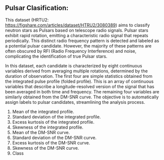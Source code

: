 ## Pulsar Clasification: 
This dataset (HRTU2: https://figshare.com/articles/dataset/HTRU2/3080389) aims to classify neutron stars as Pulsars based on telescope radio signals. Pulsar stars exhibit rapid rotation, emitting a characteristic radio signal that repeats periodically. This distinct radio frequency pattern is detected and labeled as a potential pulsar candidate. However, the majority of these patterns are often obscured by RFI (Radio Frequency Interference) and noise, complicating the identification of true Pulsar stars.

In this dataset, each candidate is characterized by eight continuous variables derived from averaging multiple rotations, determined by the duration of observation. The first four are simple statistics obtained from the integrated pulse profile (folded profile). This is an array of continuous variables that describe a longitude-resolved version of the signal that has been averaged in both time and frequency. The remaining four variables are similarly obtained from the DM-SNR curve. The objective is to automatically assign labels to pulsar candidates, streamlining the analysis process.


1. Mean of the integrated profile.
2. Standard deviation of the integrated profile.
3. Excess kurtosis of the integrated profile.
4. Skewness of the integrated profile.
5. Mean of the DM-SNR curve.
6. Standard deviation of the DM-SNR curve.
7. Excess kurtosis of the DM-SNR curve.
8. Skewness of the DM-SNR curve.
9. Class
